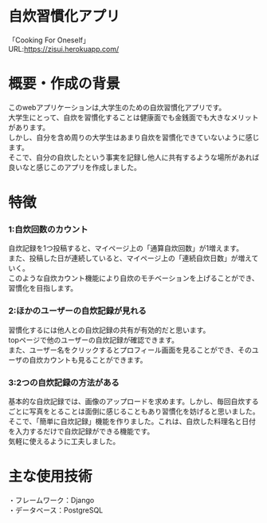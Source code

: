 # 自炊習慣化アプリ
「Cooking For Oneself」　　<br>
URL:https://zisui.herokuapp.com/

# 概要・作成の背景
このwebアプリケーションは,大学生のための自炊習慣化アプリです。<br>
大学生にとって、自炊を習慣化することは健康面でも金銭面でも大きなメリットがあります。<br>
しかし、自分を含め周りの大学生はあまり自炊を習慣化できていないように感じます。<br>
そこで、自分の自炊したという事実を記録し他人に共有するような場所があれば良いなと感じこのアプリを作成しました。

# 特徴
### 1:自炊回数のカウント
自炊記録を1つ投稿すると、マイページ上の「通算自炊回数」が1増えます。<br>
また、投稿した日が連続していると、マイページ上の「連続自炊日数」が増えていく。<br>
このような自炊カウント機能により自炊のモチベーションを上げることができ、習慣化を目指します。

### 2:ほかのユーザーの自炊記録が見れる
習慣化するには他人との自炊記録の共有が有効的だと思います。<br>
topページで他のユーザーの自炊記録が確認できます。<br>
また、ユーザー名をクリックするとプロフィール画面を見ることができ、そのユーザの自炊カウントも見ることができます。<br>

### 3:2つの自炊記録の方法がある
基本的な自炊記録では、画像のアップロードを求めます。しかし、毎回自炊するごとに写真をとることは面倒に感じることもあり習慣化を妨げると思いました。<br>
そこで、「簡単に自炊記録」機能を作りました。これは、自炊した料理名と日付を入力するだけで自炊記録ができる機能です。<br>
気軽に使えるように工夫しました。

# 主な使用技術
・フレームワーク：Django<br>
・データベース：PostgreSQL
